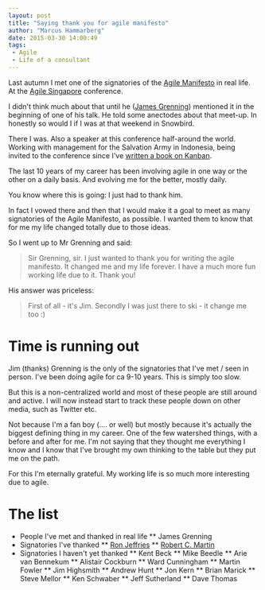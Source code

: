 ```yaml
---
layout: post
title: "Saying thank you for agile manifesto"
author: "Marcus Hammarberg"
date: 2015-03-30 14:00:49
tags:
 - Agile
 - Life of a consultant
---
```


Last autumn I met one of the signatories of the <a href="http://agilemanifesto.org">Agile Manifesto</a> in real life. At the <a href="http://2014.agilesingapore.org/">Agile Singapore</a> conference.

I didn't think much about that until he (<a href="http://www.renaissancesoftware.net/blog/">James Grenning</a>) mentioned it in the beginning of one of his talk. He told some anectodes about that meet-up. In honestly so would I if I was at that weekend in Snowbird.

There I was. Also a speaker at this conference half-around the world. Working with management for the Salvation Army in Indonesia, being invited to the conference since I've <a href="http://www.amazon.com/Kanban-Action-Marcus-Hammarberg/dp/1617291056/">written a book on Kanban</a>.

The last 10 years of my career has been involving agile in one way or the other on a daily basis. And evolving me for the better, mostly daily.

You know where this is going: I just had to thank him.
<a name='more'></a>

In fact I vowed there and then that I would make it a goal to meet as many signatories of the Agile Manifesto, as possible. I wanted them to know that for me my life changed totally due to those ideas.

So I went up to Mr Grenning and said:

<blockquote>Sir Grenning, sir. I just wanted to thank you for writing the agile manifesto. It changed me and my life forever. I have a much more fun working life due to it. Thank you!</blockquote>

His answer was priceless:

<blockquote>First of all - it's Jim. Secondly I was just there to ski - it change me too :)</blockquote>

# Time is running out
Jim (thanks) Grenning is the only of the signatories that I've met / seen in person. I've been doing agile for ca 9-10 years. This is simply too slow.

But this is a non-centralized world and most of these people are still around and active. I will now instead start to track these people down on other media, such as Twitter etc. 

Not because I'm a fan boy (.... or well) but mostly because it's actually the biggest defining thing in my career. One of the few watershed things, with a before and after for me. I'm not saying that they thought me everything I know and I know that I've brought my own thinking to the table but they put me on the path.


For this I'm eternally grateful. My working life is so much more interesting due to agile.

# The list
* People I've met and thanked in real life
** James Grenning
* Signatories I've thanked
** <a href="https://twitter.com/RonJeffries/status/58249750546982912">Ron Jeffries</a>
** <a href="https://twitter.com/marcusoftnet/status/582720783723548672">Robert C. Martin</a> 
* Signatories I haven't yet thanked
** Kent Beck
** Mike Beedle
** Arie van Bennekum
** Alistair Cockburn
** Ward Cunningham
** Martin Fowler
** Jim Highsmith
** Andrew Hunt
** Jon Kern
** Brian Marick
** Steve Mellor
** Ken Schwaber
** Jeff Sutherland
** Dave Thomas
